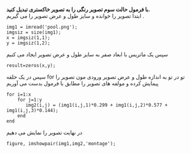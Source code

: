 **با فرمول حالت سوم تصویر رنگی را به تصویر خاکستری تبدیل کنید.**
<br>
ابتدا تصویر را خوانده و سایز طول و عرض تصویر را می گیریم .
<br>
```
img1 = imread('pool.png');
imgsiz = size(img1);
x = imgsiz(1,1);
y = imgsiz(1,2);
```
سپس یک ماتریس با ابعاد صفر به سایز طول و عرض تصویر ایجاد می کنیم 
```
result=zeros(x,y);
```
سپس در یک حلقه for  تو در تو به اندازه طول و عرض تصویر ورودی مون تصویر را پیمایش کرده و مولفه های تصویر را مطابق با فرمول بدست می آوریم 
```
for i=1:x
    for j=1:y
       img2(i,j) = (img1(i,j,1)*0.299 + img1(i,j,2)*0.577 + img1(i,j,3)*0.144);
    end
end
```
در نهایت تصویر را نمایش می دهیم
```
figure, imshowpair(img1,img2,'montage');
```